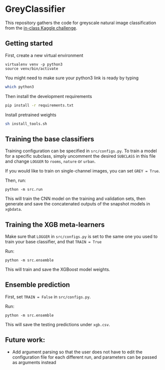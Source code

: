 # GreyClassifier
This repository gathers the code for greyscale natural image classification from the [in-class Kaggle challenge](https://www.kaggle.com/c/cs-ioc5008-hw1).

## Getting started

First, create a new virtual environment

```
virtualenv venv -p python3
source venv/bin/activate
```

You might need to make sure your python3 link is ready by typing

```bash
which python3
```

Then install the development requirements

```bash
pip install -r requirements.txt
```

Install pretrained weights 
```bash
sh install_tools.sh
```

## Training the base classifiers
Training configuration can be specified in `src/configs.py`. 
To train a model for a specific subclass, simply uncomment the desired `SUBCLASS` in this file and change `LOGGER` to `rooms`,
`nature` or `urban`.

If you would like to train on single-channel images, you can set `GREY = True`.

Then, run:
```
python -m src.run
```

This will train the CNN model on the training and validation sets, then generate and save the concatenated outputs of the snapshot models in `xgbdata`.

## Training the XGB meta-learners
Make sure that `LOGGER` in `src/configs.py` is set to the same one you used to train your base classifier, and that `TRAIN = True`

Run:
```
python -m src.ensemble
```
This will train and save the XGBoost model weights.

## Ensemble prediction

First, set `TRAIN = False` in `src/configs.py`. 

Run:
```
python -m src.ensemble
```

This will save the testing predictions under `xgb.csv`.

## Future work:

- Add argument parsing so that the user does not have to edit the configuration file for each different run, and parameters can be passed as arguments instead
